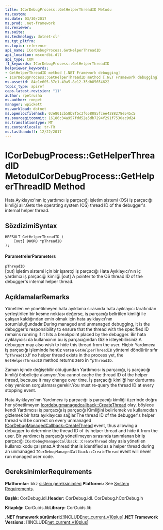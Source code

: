```yaml
---
title: ICorDebugProcess::GetHelperThreadID Metodu
ms.custom: 
ms.date: 03/30/2017
ms.prod: .net-framework
ms.reviewer: 
ms.suite: 
ms.technology: dotnet-clr
ms.tgt_pltfrm: 
ms.topic: reference
api_name: ICorDebugProcess.GetHelperThreadID
api_location: mscordbi.dll
api_type: COM
f1_keywords: ICorDebugProcess::GetHelperThreadID
helpviewer_keywords:
- GetHelperThreadID method [.NET Framework debugging]
- ICorDebugProcess::GetHelperThreadID method [.NET Framework debugging]
ms.assetid: 84e1e605-37c1-49a5-8e12-35db85654622
topic_type: apiref
caps.latest.revision: "11"
author: rpetrusha
ms.author: ronpet
manager: wpickett
ms.workload: dotnet
ms.openlocfilehash: 03e801cb58b8f5c3f658085fcee4288278e545c5
ms.sourcegitcommit: 16186c34a957fdd52e5db7294f291f7530ac9d24
ms.translationtype: MT
ms.contentlocale: tr-TR
ms.lasthandoff: 12/22/2017
---
```

# <a name="icordebugprocessgethelperthreadid-method"></a><span data-ttu-id="24cf1-102">ICorDebugProcess::GetHelperThreadID Metodu</span><span class="sxs-lookup"><span data-stu-id="24cf1-102">ICorDebugProcess::GetHelperThreadID Method</span></span>
<span data-ttu-id="24cf1-103">Hata Ayıklayıcı'nın iç yardımcı iş parçacığı işletim sistemi (OS) iş parçacığı kimliği alır.</span><span class="sxs-lookup"><span data-stu-id="24cf1-103">Gets the operating system (OS) thread ID of the debugger's internal helper thread.</span></span>  
  
## <a name="syntax"></a><span data-ttu-id="24cf1-104">Sözdizimi</span><span class="sxs-lookup"><span data-stu-id="24cf1-104">Syntax</span></span>  
  
```  
HRESULT GetHelperThreadID (  
    [out] DWORD *pThreadID  
);  
```  
  
#### <a name="parameters"></a><span data-ttu-id="24cf1-105">Parametreler</span><span class="sxs-lookup"><span data-stu-id="24cf1-105">Parameters</span></span>  
 `pThreadID`  
 <span data-ttu-id="24cf1-106">[out] İşletim sistemi için bir işaretçi iş parçacığı Hata Ayıklayıcı'nın iç yardımcı iş parçacığı kimliği.</span><span class="sxs-lookup"><span data-stu-id="24cf1-106">[out] A pointer to the OS thread ID of the debugger's internal helper thread.</span></span>  
  
## <a name="remarks"></a><span data-ttu-id="24cf1-107">Açıklamalar</span><span class="sxs-lookup"><span data-stu-id="24cf1-107">Remarks</span></span>  
 <span data-ttu-id="24cf1-108">Yönetilen ve yönetilmeyen hata ayıklama sırasında hata ayıklayıcı tarafından yerleştirilen bir kesme noktası değerse, iş parçacığı belirtilen kimliği ile çalışan kaldığından emin olmak için hata ayıklayıcı'nın sorumluluğundadır.</span><span class="sxs-lookup"><span data-stu-id="24cf1-108">During managed and unmanaged debugging, it is the debugger's responsibility to ensure that the thread with the specified ID remains running if it hits a breakpoint placed by the debugger.</span></span> <span data-ttu-id="24cf1-109">Bir hata ayıklayıcısı da kullanıcının bu iş parçacığından Gizle isteyebilirsiniz.</span><span class="sxs-lookup"><span data-stu-id="24cf1-109">A debugger may also wish to hide this thread from the user.</span></span> <span data-ttu-id="24cf1-110">Hiçbir Yardımcısı iş parçacığı işleminde henüz varsa `GetHelperThreadID` yöntemi döndürür sıfır *`pThreadID`.</span><span class="sxs-lookup"><span data-stu-id="24cf1-110">If no helper thread exists in the process yet, the `GetHelperThreadID` method returns zero in *`pThreadID`.</span></span>  
  
 <span data-ttu-id="24cf1-111">Zaman içinde değişebilir olduğundan Yardımcısı iş parçacığı, iş parçacığı kimliği önbelleğe alamıyor.</span><span class="sxs-lookup"><span data-stu-id="24cf1-111">You cannot cache the thread ID of the helper thread, because it may change over time.</span></span> <span data-ttu-id="24cf1-112">İş parçacığı kimliği her durdurma olay yeniden sorgulaması gerekir.</span><span class="sxs-lookup"><span data-stu-id="24cf1-112">You must re-query the thread ID at every stopping event.</span></span>  
  
 <span data-ttu-id="24cf1-113">Hata Ayıklayıcı'nın Yardımcısı iş parçacığı iş parçacığı kimliği üzerinde doğru her yönetilmeyen [Icordebugmanagedcallback::CreateThread](../../../../docs/framework/unmanaged-api/debugging/icordebugmanagedcallback-createthread-method.md) olay, böylece kendi Yardımcısı iş parçacığı iş parçacığı Kimliğini belirlemek ve kullanıcıdan gizlemek bir hata ayıklayıcısı sağlar.</span><span class="sxs-lookup"><span data-stu-id="24cf1-113">The thread ID of the debugger's helper thread will be correct on every unmanaged [ICorDebugManagedCallback::CreateThread](../../../../docs/framework/unmanaged-api/debugging/icordebugmanagedcallback-createthread-method.md) event, thus allowing a debugger to determine the thread ID of its helper thread and hide it from the user.</span></span> <span data-ttu-id="24cf1-114">Bir yardımcı iş parçacığı yönetilmeyen sırasında tanımlanan bir iş parçacığı `ICorDebugManagedCallback::CreateThread` olay asla yönetilen kullanıcı kodu çalışmaz.</span><span class="sxs-lookup"><span data-stu-id="24cf1-114">A thread that is identified as a helper thread during an unmanaged `ICorDebugManagedCallback::CreateThread` event will never run managed user code.</span></span>  
  
## <a name="requirements"></a><span data-ttu-id="24cf1-115">Gereksinimler</span><span class="sxs-lookup"><span data-stu-id="24cf1-115">Requirements</span></span>  
 <span data-ttu-id="24cf1-116">**Platformlar:** bkz [sistem gereksinimleri](../../../../docs/framework/get-started/system-requirements.md).</span><span class="sxs-lookup"><span data-stu-id="24cf1-116">**Platforms:** See [System Requirements](../../../../docs/framework/get-started/system-requirements.md).</span></span>  
  
 <span data-ttu-id="24cf1-117">**Başlık:** CorDebug.idl.</span><span class="sxs-lookup"><span data-stu-id="24cf1-117">**Header:** CorDebug.idl.</span></span> <span data-ttu-id="24cf1-118">CorDebug.h</span><span class="sxs-lookup"><span data-stu-id="24cf1-118">CorDebug.h</span></span>  
  
 <span data-ttu-id="24cf1-119">**Kitaplığı:** CorGuids.lib</span><span class="sxs-lookup"><span data-stu-id="24cf1-119">**Library:** CorGuids.lib</span></span>  
  
 <span data-ttu-id="24cf1-120">**.NET framework sürümleri:**[!INCLUDE[net_current_v10plus](../../../../includes/net-current-v10plus-md.md)]</span><span class="sxs-lookup"><span data-stu-id="24cf1-120">**.NET Framework Versions:** [!INCLUDE[net_current_v10plus](../../../../includes/net-current-v10plus-md.md)]</span></span>
